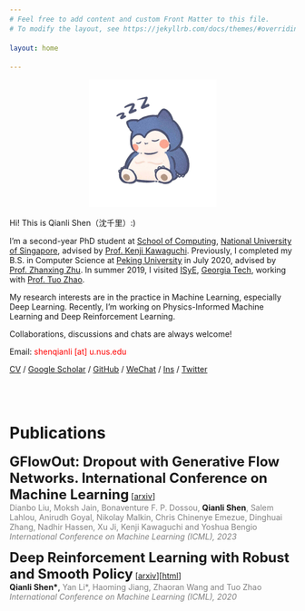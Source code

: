 ```yaml
---
# Feel free to add content and custom Front Matter to this file.
# To modify the layout, see https://jekyllrb.com/docs/themes/#overriding-theme-defaults

layout: home

---
```


<div align=center>
  <img src="assets/img/me.JPG" alt="me" style="zoom:25%;" />
</div>



Hi! This is Qianli Shen（沈千里）:) 

I’m a second-year PhD student at [School of Computing](https://www.comp.nus.edu.sg/),  [National University of Singapore](https://www.nus.edu.sg/), advised by [Prof. Kenji Kawaguchi](https://people.csail.mit.edu/kawaguch/). Previously, I completed my B.S. in Computer Science at [Peking University](http://english.pku.edu.cn/) in July 2020, advised by [Prof. Zhanxing Zhu](https://sites.google.com/view/zhanxingzhu/). In summer 2019, I visited [ISyE](https://www.isye.gatech.edu/), [Georgia Tech](https://www.gatech.edu/), working with [Prof. Tuo Zhao](https://www2.isye.gatech.edu/~tzhao80/). 

My research interests are in the practice in Machine Learning, especially Deep Learning. Recently, I’m working on Physics-Informed Machine Learning and Deep Reinforcement Learning.

Collaborations, discussions and chats are always welcome!

Email: <font color=Red>shenqianli [at] u.nus.edu </font>

[CV](assets/cv.pdf) / [Google Scholar](https://scholar.google.com/citations?user=p3ekN2kAAAAJ&hl=en) / [GitHub](https://github.com/ShenQianli) / [WeChat](assets/img/wechat.JPG) / [Ins](https://www.instagram.com/about311miles/) / [Twitter](https://www.twitter.com/ShenQianli)

<br>
<br>

# Publications

<p>
<b><font size=5>GFlowOut: Dropout with Generative Flow Networks. International Conference on Machine Learning</font></b> [<a href="https://arxiv.org/abs/2111.09266">arxiv</a>] 
<br>
<font color=Gray>Dianbo Liu, Moksh Jain, Bonaventure F. P. Dossou, </font> <b>Qianli Shen</b><font color=Gray>, Salem Lahlou, Anirudh Goyal, Nikolay Malkin, Chris Chinenye Emezue, Dinghuai Zhang, Nadhir Hassen, Xu Ji, Kenji Kawaguchi and Yoshua Bengio</font>
<br>
<font color=Grey><i>International Conference on Machine Learning (ICML), 2023</i></font> 
<br>

<p>
<b><font size=5>Deep Reinforcement Learning with Robust and Smooth Policy</font></b> [<a href="https://arxiv.org/abs/2003.09534">arxiv</a>][<a href="https://www2.isye.gatech.edu/~tzhao80/III1717916/proj18_smooth.html">html</a>]  
<br>
<b>Qianli Shen*</b>, <font color=Gray>Yan Li*, Haoming Jiang, Zhaoran Wang and Tuo Zhao</font>
<br>
<font color=Grey><i>International Conference on Machine Learning (ICML), 2020</i></font> 
<br>
  
<br>
<!-- 
# Softwares

<p>
<b><font size=5>PRIMAL: PaRametric sImplex Method for spArse Learning</font></b> [<a href="https://github.com/ShenQianli/primal">GitHub</a>] 
<br>
<b>Qianli Shen*</b>, <font color=Gray>Zichong Li*, Yujia Xie and Tuo Zhao</font>
<br>


<div align=left>
<a href="assets/softwares/primal.jpg">
<img src="assets/softwares/primal.jpg" alt="pub1" height=280 width=500  align="center"/>
</a>
</div>

</p> -->

